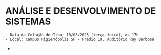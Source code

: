 # ANÁLISE E DESENVOLVIMENTO DE SISTEMAS
	- Data da Colação de Grau: 18/03/2025 (terça-feira), às 17h
	- Local: Campus Higienópolis SP - Prédio 19, Auditório Ruy Barbosa
-